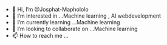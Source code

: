 - 👋 Hi, I’m @Josphat-Maphololo
- 👀 I’m interested in ...Machine learning , AI webdevelopment
- 🌱 I’m currently learning ...Machine learning 
- 💞️ I’m looking to collaborate on ...Machine learning
- 📫 How to reach me ...

<!---
Josphat-Maphololo/Josphat-Maphololo is a ✨ special ✨ repository because its `README.md` (this file) appears on your GitHub profile.
You can click the Preview link to take a look at your changes.
--->
